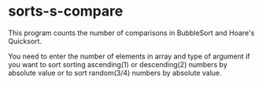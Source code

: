 # sorts-s-compare
This program counts the number of comparisons in BubbleSort and Hoare's Quicksort.

You need to enter the number of elements in array and type of argument if you want to sort sorting ascending(1) or descending(2) numbers by absolute value or to sort random(3/4) numbers by absolute value.
